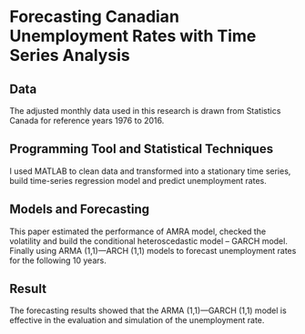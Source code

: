 # Forecasting Canadian Unemployment Rates with Time Series Analysis

## Data
The adjusted monthly data used in this research is drawn from Statistics Canada for reference years 1976 to 2016.

## Programming Tool and Statistical Techniques
I used MATLAB to clean data and transformed into a stationary time series,  build time-series regression model and predict unemployment rates.

## Models and Forecasting
This paper estimated the performance of AMRA model, checked the volatility and build the conditional heteroscedastic model
– GARCH model. Finally using ARMA (1,1)—ARCH (1,1) models to forecast unemployment rates for the following 10 years.

## Result
The forecasting results showed that the ARMA (1,1)—GARCH (1,1) model is effective in the evaluation and simulation of the unemployment rate.
